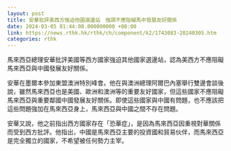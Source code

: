 ```yaml
---
layout: post
title: 安華批評美西方強迫他國選邊站　強調不應阻礙馬中發展友好關係
date: 2024-03-05 01:44:08.000000000 +08:00
link: https://news.rthk.hk/rthk/ch/component/k2/1743083-20240305.htm
categories: rthk
---
```


馬來西亞總理安華批評美國等西方國家強迫其他國家選邊站，認為美西方不應阻礙馬來西亞與中國發展友好關係。

安華在墨爾本參加東盟澳洲特別峰會。他在與澳洲總理阿爾巴內塞舉行雙邊會談後說，雖然馬來西亞也是美國、歐洲和澳洲等的重要友好國家，但這些國家不應阻礙馬來西亞與重要鄰國中國發展友好關係。即使這些國家與中國有問題，也不應該把這些問題強加在馬來西亞身上，馬來西亞與中國之間不存在問題。

安華又說，他之前指出西方國家存在「恐華症」，是因為馬來西亞因重視對華關係而受到西方批評。他指出，中國是馬來西亞主要的投資國和貿易伙伴，而馬來西亞是完全獨立的國家，不希望被任何勢力主宰。

